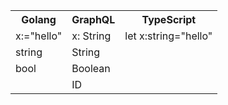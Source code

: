 <table>
  <tr>
<th>Golang</th><th>GraphQL</th><th>TypeScript</th>
    </tr>
   <tr>
<td>x:="hello"</td><td>x: String</td><td>let x:string="hello"</td>
    </tr>
    <tr>
  <td>string</td><td>String</td><td></td>
  </tr>  <tr>
   <td>bool</td><td>Boolean</td><td></td>
  </tr>  <tr>
   <td></td><td>ID</td><td></td>
  </tr>  
</table>



